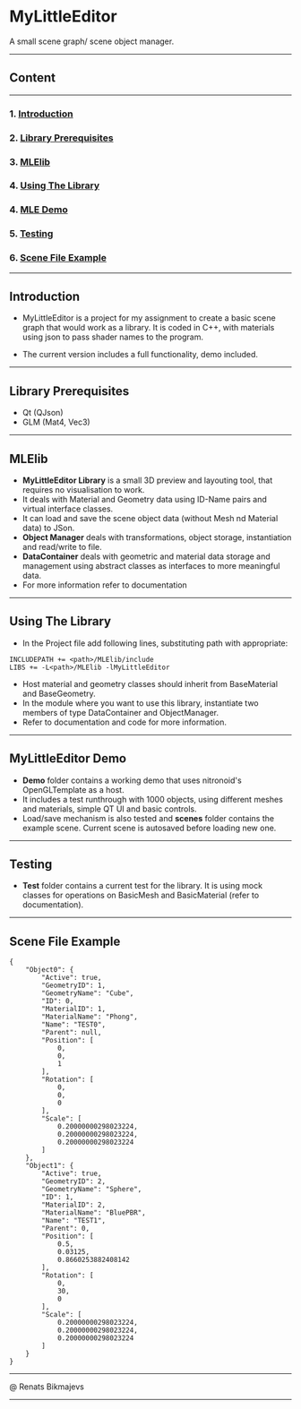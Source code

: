 # **MyLittleEditor**

A small scene graph/ scene object manager.
___

## **Content**
___
### 1. **[Introduction](#introduction)**
### 2. **[Library Prerequisites](#library-prerequisites)**
### 3. **[MLElib](#mlelib)**
### 4. **[Using The Library](#using-the-library)**
### 4. **[MLE Demo](#mylittleeditor-demo)**
### 5. **[Testing](#testing)**
### 6. **[Scene File Example](#scene-file-example)**
___

## **Introduction**

- MyLittleEditor is a project for my assignment to create a basic scene graph that would work as a library. It is coded in C++, with materials using json to pass shader names to the program.

- The current version includes a full functionality, demo included.

___

## **Library Prerequisites**
- Qt (QJson)
- GLM (Mat4, Vec3)
___

## **MLElib**

- **MyLittleEditor Library** is a small 3D preview and layouting tool, that requires no visualisation to work.
- It deals with Material and Geometry data using ID-Name pairs and virtual interface classes.
- It can load and save the scene object data (without Mesh nd Material data) to JSon.
- **Object Manager** deals with transformations, object storage, instantiation and read/write to file.
- **DataContainer** deals with geometric and material data storage and management using abstract classes as interfaces to more meaningful data.
- For more information refer to documentation
___

## **Using The Library**

- In the Project file add following lines, substituting path with appropriate:
```
INCLUDEPATH += <path>/MLElib/include
LIBS += -L<path>/MLElib -lMyLittleEditor

```
- Host material and geometry classes should inherit from BaseMaterial and BaseGeometry.
- In the module where you want to use this library, instantiate two members of type DataContainer and ObjectManager.
- Refer to documentation and code for more information.
___

## **MyLittleEditor Demo**

- **Demo** folder contains a working demo that uses nitronoid's OpenGLTemplate as a host.
- It includes a test runthrough with 1000 objects, using different meshes and materials, simple QT UI and basic controls.
- Load/save mechanism is also tested and **scenes** folder contains the example scene. Current scene is autosaved before loading new one.
___

## **Testing**

- **Test** folder contains a current test for the library. It is using mock classes for operations on BasicMesh and BasicMaterial (refer to documentation).
___

## **Scene File Example**

```
{
    "Object0": {
        "Active": true,
        "GeometryID": 1,
        "GeometryName": "Cube",
        "ID": 0,
        "MaterialID": 1,
        "MaterialName": "Phong",
        "Name": "TEST0",
        "Parent": null,
        "Position": [
            0,
            0,
            1
        ],
        "Rotation": [
            0,
            0,
            0
        ],
        "Scale": [
            0.20000000298023224,
            0.20000000298023224,
            0.20000000298023224
        ]
    },
    "Object1": {
        "Active": true,
        "GeometryID": 2,
        "GeometryName": "Sphere",
        "ID": 1,
        "MaterialID": 2,
        "MaterialName": "BluePBR",
        "Name": "TEST1",
        "Parent": 0,
        "Position": [
            0.5,
            0.03125,
            0.8660253882408142
        ],
        "Rotation": [
            0,
            30,
            0
        ],
        "Scale": [
            0.20000000298023224,
            0.20000000298023224,
            0.20000000298023224
        ]
    }
}
```
___
@ Renats Bikmajevs
___